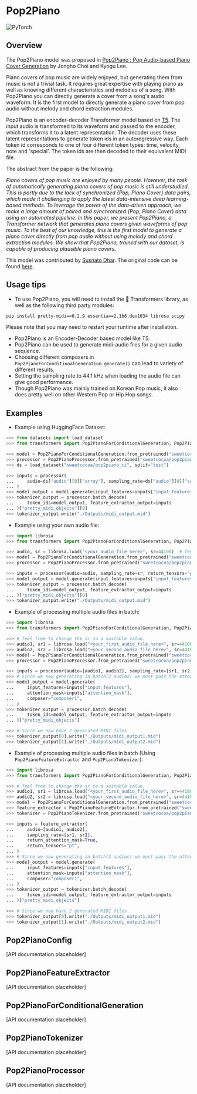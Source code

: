<!--Copyright 2023 The HuggingFace Team. All rights reserved.

Licensed under the Apache License, Version 2.0 (the "License"); you may not use this file except in compliance with
the License. You may obtain a copy of the License at

http://www.apache.org/licenses/LICENSE-2.0

Unless required by applicable law or agreed to in writing, software distributed under the License is distributed on
an "AS IS" BASIS, WITHOUT WARRANTIES OR CONDITIONS OF ANY KIND, either express or implied. See the License for the
specific language governing permissions and limitations under the License.
-->

# Pop2Piano

<div class="flex flex-wrap space-x-1">
<img alt="PyTorch" src="https://img.shields.io/badge/PyTorch-DE3412?style=flat&logo=pytorch&logoColor=white">
</div>

## Overview

The Pop2Piano model was proposed in [Pop2Piano : Pop Audio-based Piano Cover Generation](https://arxiv.org/abs/2211.00895) by Jongho Choi and Kyogu Lee.

Piano covers of pop music are widely enjoyed, but generating them from music is not a trivial task. It requires great 
expertise with playing piano as well as knowing different characteristics and melodies of a song. With Pop2Piano you 
can directly generate a cover from a song's audio waveform. It is the first model to directly generate a piano cover 
from pop audio without melody and chord extraction modules. 

Pop2Piano is an encoder-decoder Transformer model based on [T5](https://arxiv.org/pdf/1910.10683.pdf). The input audio 
is transformed to its waveform and passed to the encoder, which transforms it to a latent representation. The decoder 
uses these latent representations to generate token ids in an autoregressive way. Each token id corresponds to one of four 
different token types: time, velocity, note and 'special'. The token ids are then decoded to their equivalent MIDI file.

The abstract from the paper is the following:

*Piano covers of pop music are enjoyed by many people. However, the
task of automatically generating piano covers of pop music is still
understudied. This is partly due to the lack of synchronized
{Pop, Piano Cover} data pairs, which made it challenging to apply
the latest data-intensive deep learning-based methods. To leverage
the power of the data-driven approach, we make a large amount of
paired and synchronized {Pop, Piano Cover} data using an automated
pipeline. In this paper, we present Pop2Piano, a Transformer network
that generates piano covers given waveforms of pop music. To the best
of our knowledge, this is the first model to generate a piano cover
directly from pop audio without using melody and chord extraction
modules. We show that Pop2Piano, trained with our dataset, is capable
of producing plausible piano covers.*

This model was contributed by [Susnato Dhar](https://huggingface.co/susnato).
The original code can be found [here](https://github.com/sweetcocoa/pop2piano).

## Usage tips

* To use Pop2Piano, you will need to install the 🤗 Transformers library, as well as the following third party modules:  
```bash
pip install pretty-midi==0.2.9 essentia==2.1b6.dev1034 librosa scipy
```
Please note that you may need to restart your runtime after installation.
* Pop2Piano is an Encoder-Decoder based model like T5.
* Pop2Piano can be used to generate midi-audio files for a given audio sequence.
* Choosing different composers in `Pop2PianoForConditionalGeneration.generate()` can lead to variety of different results.
* Setting the sampling rate to 44.1 kHz when loading the audio file can give good performance.
* Though Pop2Piano was mainly trained on Korean Pop music, it also does pretty well on other Western Pop or Hip Hop songs.

## Examples

- Example using HuggingFace Dataset:

```python
>>> from datasets import load_dataset
>>> from transformers import Pop2PianoForConditionalGeneration, Pop2PianoProcessor

>>> model = Pop2PianoForConditionalGeneration.from_pretrained("sweetcocoa/pop2piano")
>>> processor = Pop2PianoProcessor.from_pretrained("sweetcocoa/pop2piano")
>>> ds = load_dataset("sweetcocoa/pop2piano_ci", split="test")

>>> inputs = processor(
...     audio=ds["audio"][0]["array"], sampling_rate=ds["audio"][0]["sampling_rate"], return_tensors="pt"
... )
>>> model_output = model.generate(input_features=inputs["input_features"], composer="composer1")
>>> tokenizer_output = processor.batch_decode(
...     token_ids=model_output, feature_extractor_output=inputs
... )["pretty_midi_objects"][0]
>>> tokenizer_output.write("./Outputs/midi_output.mid")
```

- Example using your own audio file:

```python
>>> import librosa
>>> from transformers import Pop2PianoForConditionalGeneration, Pop2PianoProcessor

>>> audio, sr = librosa.load("<your_audio_file_here>", sr=44100)  # feel free to change the sr to a suitable value.
>>> model = Pop2PianoForConditionalGeneration.from_pretrained("sweetcocoa/pop2piano")
>>> processor = Pop2PianoProcessor.from_pretrained("sweetcocoa/pop2piano")

>>> inputs = processor(audio=audio, sampling_rate=sr, return_tensors="pt")
>>> model_output = model.generate(input_features=inputs["input_features"], composer="composer1")
>>> tokenizer_output = processor.batch_decode(
...     token_ids=model_output, feature_extractor_output=inputs
... )["pretty_midi_objects"][0]
>>> tokenizer_output.write("./Outputs/midi_output.mid")
```

- Example of processing multiple audio files in batch:

```python
>>> import librosa
>>> from transformers import Pop2PianoForConditionalGeneration, Pop2PianoProcessor

>>> # feel free to change the sr to a suitable value.
>>> audio1, sr1 = librosa.load("<your_first_audio_file_here>", sr=44100)  
>>> audio2, sr2 = librosa.load("<your_second_audio_file_here>", sr=44100)
>>> model = Pop2PianoForConditionalGeneration.from_pretrained("sweetcocoa/pop2piano")
>>> processor = Pop2PianoProcessor.from_pretrained("sweetcocoa/pop2piano")

>>> inputs = processor(audio=[audio1, audio2], sampling_rate=[sr1, sr2], return_attention_mask=True, return_tensors="pt")
>>> # Since we now generating in batch(2 audios) we must pass the attention_mask
>>> model_output = model.generate(
...     input_features=inputs["input_features"],
...     attention_mask=inputs["attention_mask"],
...     composer="composer1",
... )
>>> tokenizer_output = processor.batch_decode(
...     token_ids=model_output, feature_extractor_output=inputs
... )["pretty_midi_objects"]

>>> # Since we now have 2 generated MIDI files
>>> tokenizer_output[0].write("./Outputs/midi_output1.mid")
>>> tokenizer_output[1].write("./Outputs/midi_output2.mid")
```


- Example of processing multiple audio files in batch (Using `Pop2PianoFeatureExtractor` and `Pop2PianoTokenizer`):

```python
>>> import librosa
>>> from transformers import Pop2PianoForConditionalGeneration, Pop2PianoFeatureExtractor, Pop2PianoTokenizer

>>> # feel free to change the sr to a suitable value.
>>> audio1, sr1 = librosa.load("<your_first_audio_file_here>", sr=44100)  
>>> audio2, sr2 = librosa.load("<your_second_audio_file_here>", sr=44100)
>>> model = Pop2PianoForConditionalGeneration.from_pretrained("sweetcocoa/pop2piano")
>>> feature_extractor = Pop2PianoFeatureExtractor.from_pretrained("sweetcocoa/pop2piano")
>>> tokenizer = Pop2PianoTokenizer.from_pretrained("sweetcocoa/pop2piano")

>>> inputs = feature_extractor(
...     audio=[audio1, audio2], 
...     sampling_rate=[sr1, sr2], 
...     return_attention_mask=True, 
...     return_tensors="pt",
... )
>>> # Since we now generating in batch(2 audios) we must pass the attention_mask
>>> model_output = model.generate(
...     input_features=inputs["input_features"],
...     attention_mask=inputs["attention_mask"],
...     composer="composer1",
... )
>>> tokenizer_output = tokenizer.batch_decode(
...     token_ids=model_output, feature_extractor_output=inputs
... )["pretty_midi_objects"]

>>> # Since we now have 2 generated MIDI files
>>> tokenizer_output[0].write("./Outputs/midi_output1.mid")
>>> tokenizer_output[1].write("./Outputs/midi_output2.mid")
```


## Pop2PianoConfig

[API documentation placeholder]

## Pop2PianoFeatureExtractor

[API documentation placeholder]

## Pop2PianoForConditionalGeneration

[API documentation placeholder]

## Pop2PianoTokenizer

[API documentation placeholder]

## Pop2PianoProcessor

[API documentation placeholder]